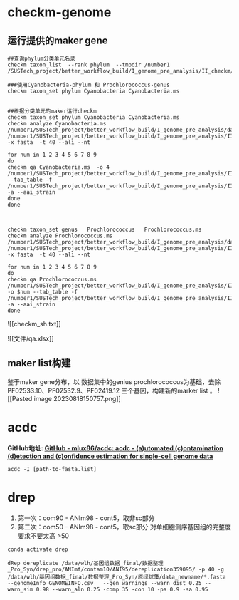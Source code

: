 # checkm-genome
## 运行提供的maker gene
```
##查询phylum分类单元名录
checkm taxon_list  --rank phylum  --tmpdir /number1
/SUSTech_project/better_workflow_build/I_genome_pre_analysis/II_checkm/xubu_checkm/taxon_list/

###使用Cyanobacteria-phylum 和 Prochlorococcus-genus
checkm taxon_set phylum Cyanobacteria Cyanobacteria.ms


##根据分类单元的maker运行checkm
checkm taxon_set phylum Cyanobacteria Cyanobacteria.ms
checkm analyze Cyanobacteria.ms /number1/SUSTech_project/better_workflow_build/I_genome_pre_analysis/data_newname/ /number1/SUSTech_project/better_workflow_build/I_genome_pre_analysis/II_checkm/xubu_checkm/Cyanobacteria_result -x fasta  -t 40 --ali --nt 

for num in 1 2 3 4 5 6 7 8 9
do
checkm qa Cyanobacteria.ms  -o 4  /number1/SUSTech_project/better_workflow_build/I_genome_pre_analysis/II_checkm/xubu_checkm/Cyanobacteria_result --tab_table -f  /number1/SUSTech_project/better_workflow_build/I_genome_pre_analysis/II_checkm/xubu_checkm/Cyanobacteria_result/qa_o4.txt -a --aai_strain
done
done



checkm taxon_set genus   Prochlorococcus   Prochlorococcus.ms
checkm analyze Prochlorococcus.ms /number1/SUSTech_project/better_workflow_build/I_genome_pre_analysis/data_newname/ /number1/SUSTech_project/better_workflow_build/I_genome_pre_analysis/II_checkm/xubu_checkm/Prochlorococcus_result -x fasta  -t 40 --ali --nt 

for num in 1 2 3 4 5 6 7 8 9
do
checkm qa Prochlorococcus.ms /number1/SUSTech_project/better_workflow_build/I_genome_pre_analysis/II_checkm/xubu_checkm/Prochlorococcus_result -o $num --tab_table -f /number1/SUSTech_project/better_workflow_build/I_genome_pre_analysis/II_checkm/xubu_checkm/Prochlorococcus_result/qa_$num.txt -a --aai_strain
done

```

![[checkm_sh.txt]]

![[文件/qa.xlsx]]
## maker list构建
鉴于maker gene分布，以 数据集中的genius prochlorococcus为基础，去除PF02533.10、PF02532.9、PF02419.12 三个基因，构建新的marker list 。
![[Pasted image 20230818150757.png]]


# acdc 
**GitHub地址: [GitHub - mlux86/acdc: acdc - (a)utomated (c)ontamination (d)etection and (c)onfidence estimation for single-cell genome data](https://github.com/mlux86/acdc)**
```
acdc -I [path-to-fasta.list]

```

# drep
1. 第一次：com90 - ANIm98 - cont5，取非sc部分
2. 第二次：com50 - ANIm98 - cont5，取sc部分
	对单细胞测序基因组的完整度要求不要太高 >50
```
conda activate drep

dRep dereplicate /data/wlh/基因组数据_final/数据整理_Pro_Syn/drep_pro/ANImf/contam10/ANI95/dereplication359095/ -p 40 -g /data/wlh/基因组数据_final/数据整理_Pro_Syn/原绿球藻/data_newname/*.fasta --genomeInfo GENOMEINFO.csv   --gen_warnings --warn_dist 0.25 --warn_sim 0.98 --warn_aln 0.25 -comp 35 -con 10 -pa 0.9 -sa 0.95 


```
